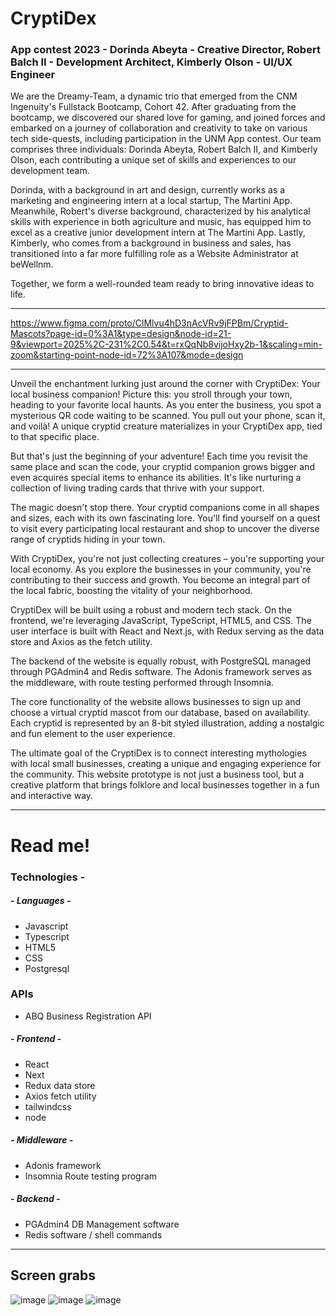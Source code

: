 # CryptiDex

### App contest 2023 - Dorinda Abeyta - Creative Director, Robert Balch II - Development Architect, Kimberly Olson - UI/UX Engineer
We are the Dreamy-Team, a dynamic trio that emerged from the CNM Ingenuity's Fullstack Bootcamp, Cohort 42. After graduating from the bootcamp, we discovered our shared love for gaming, and joined forces and embarked on a journey of collaboration and creativity to take on various tech side-quests, including participation in the UNM App contest. Our team comprises three individuals: Dorinda Abeyta, Robert Balch II, and Kimberly Olson, each contributing a unique set of skills and experiences to our development team.

Dorinda, with a background in art and design, currently works as a marketing and engineering intern at a local startup, The Martini App. Meanwhile, Robert's diverse background, characterized by his analytical skills with experience in both agriculture and music, has equipped him to excel as a creative junior development intern at The Martini App. Lastly, Kimberly, who comes from a background in business and sales, has transitioned into a far more fulfilling role as a Website Administrator at beWellnm.

Together, we form a well-rounded team ready to bring innovative ideas to life.

---

https://www.figma.com/proto/ClMlvu4hD3nAcVRv9jFPBm/Cryptid-Mascots?page-id=0%3A1&type=design&node-id=21-9&viewport=2025%2C-231%2C0.54&t=rxQqNb8vijoHxy2b-1&scaling=min-zoom&starting-point-node-id=72%3A107&mode=design

---

Unveil the enchantment lurking just around the corner with CryptiDex: Your local business companion! Picture this: you stroll through your town, heading to your favorite local haunts. As you enter the business, you spot a mysterious QR code waiting to be scanned. You pull out your phone, scan it, and voilà! A unique cryptid creature materializes in your CryptiDex app, tied to that specific place.

But that's just the beginning of your adventure! Each time you revisit the same place and scan the code, your cryptid companion grows bigger and even acquires special items to enhance its abilities. It's like nurturing a collection of living trading cards that thrive with your support.

The magic doesn't stop there. Your cryptid companions come in all shapes and sizes, each with its own fascinating lore. You'll find yourself on a quest to visit every participating local restaurant and shop to uncover the diverse range of cryptids hiding in your town.

With CryptiDex, you're not just collecting creatures – you're supporting your local economy. As you explore the businesses in your community, you're contributing to their success and growth. You become an integral part of the local fabric, boosting the vitality of your neighborhood.

CryptiDex will be built using a robust and modern tech stack. On the frontend, we're leveraging JavaScript, TypeScript, HTML5, and CSS. The user interface is built with React and Next.js, with Redux serving as the data store and Axios as the fetch utility.

The backend of the website is equally robust, with PostgreSQL managed through PGAdmin4 and Redis software. The Adonis framework serves as the middleware, with route testing performed through Insomnia.

The core functionality of the website allows businesses to sign up and choose a virtual cryptid mascot from our database, based on availability. Each cryptid is represented by an 8-bit styled illustration, adding a nostalgic and fun element to the user experience.

The ultimate goal of the CryptiDex is to connect interesting mythologies with local small businesses, creating a unique and engaging experience for the community. This website prototype is not just a business tool, but a creative platform that brings folklore and local businesses together in a fun and interactive way.

---

# Read me!

### Technologies -

##### - Languages -

- Javascript
- Typescript
- HTML5
- CSS
- Postgresql

### APIs

- ABQ Business Registration API

##### - Frontend -

- React
- Next
- Redux data store
- Axios fetch utility
- tailwindcss
- node

##### - Middleware -

- Adonis framework
- Insomnia Route testing program

##### - Backend -

- PGAdmin4 DB Management software
- Redis software / shell commands

---

## Screen grabs

![image](https://github.com/dreamy-dream-team/Cryptid-Dex/assets/128653854/f4b1faf8-5c39-4ba3-8e8b-7949c325eb1a)
![image](https://github.com/dreamy-dream-team/Cryptid-Dex/assets/128653854/873cca40-50ee-4168-b3de-97be067cb3bc)
![image](https://github.com/dreamy-dream-team/Cryptid-Dex/assets/128653854/b809bdcc-9471-44e5-89f5-7841b4e22bac)
